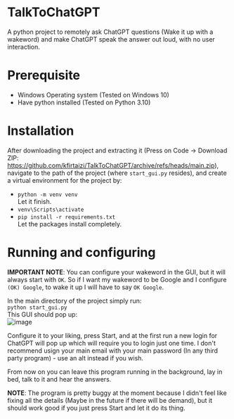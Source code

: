 # TalkToChatGPT
A python project to remotely ask ChatGPT questions (Wake it up with a wakeword) and make ChatGPT speak the answer out loud, with no user interaction.

# Prerequisite
* Windows Operating system (Tested on Windows 10)
* Have python installed (Tested on Python 3.10)

# Installation
After downloading the project and extracting it (Press on Code -> Download ZIP: https://github.com/kfirtaizi/TalkToChatGPT/archive/refs/heads/main.zip),
navigate to the path of the project (where `start_gui.py` resides), and create a virtual environment for the project by:  
- `python -m venv venv`  
Let it finish.  
- `venv\Scripts\activate`  
- `pip install -r requirements.txt`  
Let the packages install completely.  

# Running and configuring
**IMPORTANT NOTE**: You can configure your wakeword in the GUI, but it will always start with `OK`. So if I want my wakeword to be Google and I configure `(OK) Google`, to wake it up I will have to say `OK Google`.  

In the main directory of the project simply run:  
`python start_gui.py`  
This GUI should pop up:  
![image](https://user-images.githubusercontent.com/44837286/211004450-92f3715f-4312-485a-acdf-0b40de5514f2.png)

Configure it to your liking, press Start, and at the first run a new login for ChatGPT will pop up which will require you to login just one time.
I don't recommend usign your main email with your main password (In any third party program) - use an alt instead if you wish.

From now on you can leave this program running in the background, lay in bed, talk to it and hear the answers.

**NOTE**: The program is pretty buggy at the moment because I didn't feel like fixing all the details (Maybe in the future if there will be demand), but it should work good if you just press Start and let it do its thing.
